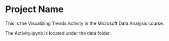# Project Name
This is the Visualizing Trends Activity in the Microsoft Data Analysis course.

The Activity.ipynb is located under the data folder.
